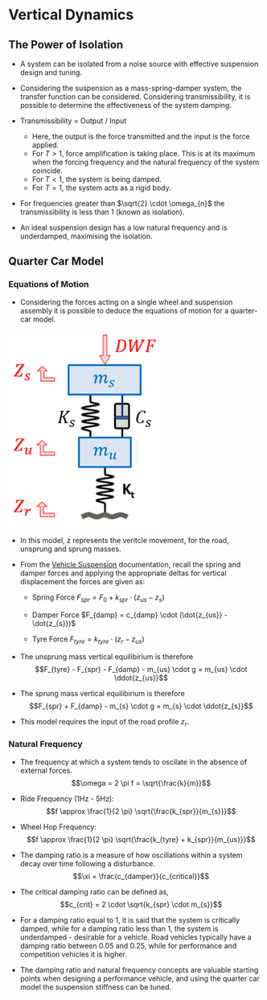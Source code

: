 # Vertical Dynamics

## The Power of Isolation

- A system can be isolated from a noise source with effective suspension design and tuning.

- Considering the suspension as a mass-spring-damper system, the transfer function can be considered. Considering transmissibility, it is possible to determine the effectiveness of the system damping.

- Transmissibility = Output / Input
    - Here, the output is the force transmitted and the input is the force applied.
    - For $T>1$, force amplification is taking place. This is at its maximum when the forcing frequency and the natural frequency of the system coincide.
    - For $T<1$, the system is being damped.
    - For $T=1$, the system acts as a rigid body.

- For frequencies greater than $\sqrt{2} \cdot \omega_{n}$ the transmissibility is less than 1 (known as isolation).

- An ideal suspension design has a low natural frequency and is underdamped, maximising the isolation.

## Quarter Car Model

### Equations of Motion

- Considering the forces acting on a single wheel and suspension assembly it is possible to deduce the equations of motion for a quarter-car model.

<img src="./Images/Quarter_Car_Model.png" width="300">

- In this model, z represents the veritcle movement, for the road, unsprung and sprung masses.

- From the [Vehicle Suspension](./Vehicle%20Suspension.md) documentation, recall the spring and damper forces and applying the appropriate deltas for vertical displacement the forces are given as:

    - Spring Force $F_{spr} = F_{0} + k_{spr} \cdot (z_{us} - z_{s})$
    - Damper Force $F_{damp} = c_{damp} \cdot (\dot{z_{us}} - \dot{z_{s}})$

    - Tyre Force $F_{tyre} = k_{tyre} \cdot (z_{r} - z_{us})$

- The unsprung mass vertical equilibirium is therefore $$F_{tyre} - F_{spr} - F_{damp} - m_{us} \cdot g = m_{us} \cdot \ddot{z_{us}}$$

- The sprung mass vertical equilibirium is therefore $$F_{spr} + F_{damp} - m_{s} \cdot g = m_{s} \cdot \ddot{z_{s}}$$

- This model requires the input of the road profile $z_{r}$.

### Natural Frequency

- The frequency at which a system tends to oscilate in the absence of external forces. $$\omega = 2 \pi f = \sqrt{\frac{k}{m}}$$

- Ride Frequency (1Hz - 5Hz): $$f \approx \frac{1}{2 \pi} \sqrt{\frac{k_{spr}}{m_{s}}}$$

- Wheel Hop Frequency: $$f \approx \frac{1}{2 \pi} \sqrt{\frac{k_{tyre} + k_{spr}}{m_{us}}}$$

- The damping ratio is a measure of how oscillations within a system decay over time following a disturbance. $$\xi = \frac{c_{damper}}{c_{critical}}$$

- The critical damping ratio can be defined as, $$c_{crit} = 2 \cdot \sqrt{k_{spr} \cdot m_{s}}$$

- For a damping ratio equal to 1, it is said that the system is critically damped, while for a damping ratio less than 1, the system is underdamped - desirable for a vehicle. Road vehicles typically have a damping ratio between 0.05 and 0.25, while for performance and competition vehicles it is higher.

- The damping ratio and natural frequency concepts are valuable starting points when designing a performance vehicle, and using the quarter car model the suspension stiffness can be tuned.